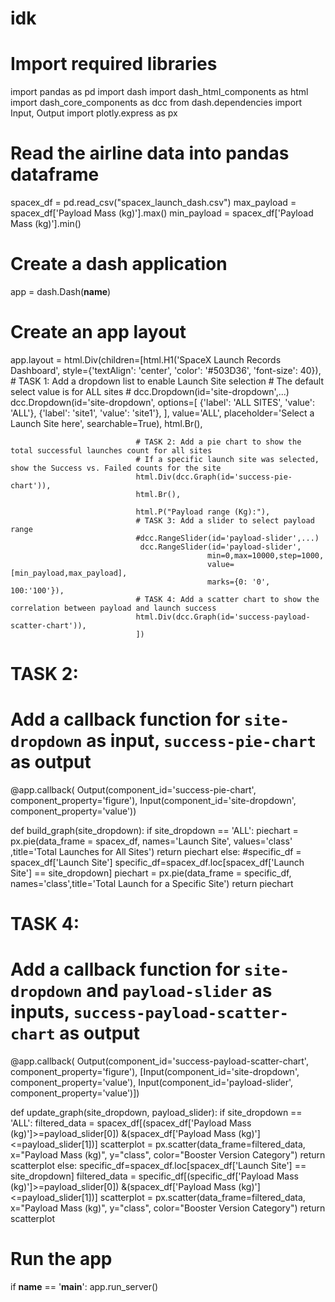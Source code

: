 # idk
# Import required libraries
import pandas as pd
import dash
import dash_html_components as html
import dash_core_components as dcc
from dash.dependencies import Input, Output
import plotly.express as px

# Read the airline data into pandas dataframe
spacex_df = pd.read_csv("spacex_launch_dash.csv")
max_payload = spacex_df['Payload Mass (kg)'].max()
min_payload = spacex_df['Payload Mass (kg)'].min()

# Create a dash application
app = dash.Dash(__name__)

# Create an app layout
app.layout = html.Div(children=[html.H1('SpaceX Launch Records Dashboard',
                                        style={'textAlign': 'center', 'color': '#503D36',
                                               'font-size': 40}),
                                # TASK 1: Add a dropdown list to enable Launch Site selection
                                # The default select value is for ALL sites
                                # dcc.Dropdown(id='site-dropdown',...)
                                dcc.Dropdown(id='site-dropdown',
                                            options=[
                                                         {'label': 'ALL SITES', 'value': 'ALL'},
                                                         {'label': 'site1', 'value': 'site1'},
                                                    ],
                                            value='ALL',
                                            placeholder='Select a Launch Site here', 
                                            searchable=True),
                                html.Br(),
                                
                                # TASK 2: Add a pie chart to show the total successful launches count for all sites
                                # If a specific launch site was selected, show the Success vs. Failed counts for the site
                                html.Div(dcc.Graph(id='success-pie-chart')),
                                html.Br(),

                                html.P("Payload range (Kg):"),
                                # TASK 3: Add a slider to select payload range
                                #dcc.RangeSlider(id='payload-slider',...)
                                 dcc.RangeSlider(id='payload-slider',
                                                min=0,max=10000,step=1000,
                                                value=[min_payload,max_payload],
                                                marks={0: '0', 100:'100'}),
                                # TASK 4: Add a scatter chart to show the correlation between payload and launch success
                                html.Div(dcc.Graph(id='success-payload-scatter-chart')),
                                ])

# TASK 2:
# Add a callback function for `site-dropdown` as input, `success-pie-chart` as output
@app.callback(
    Output(component_id='success-pie-chart', component_property='figure'),
    Input(component_id='site-dropdown', component_property='value'))

def build_graph(site_dropdown):
    if site_dropdown == 'ALL':
        piechart = px.pie(data_frame = spacex_df, names='Launch Site', values='class' ,title='Total Launches for All Sites')
        return piechart
    else:
        #specific_df = spacex_df['Launch Site']
        specific_df=spacex_df.loc[spacex_df['Launch Site'] == site_dropdown]
        piechart = px.pie(data_frame = specific_df, names='class',title='Total Launch for a Specific Site')
        return piechart
# TASK 4:
# Add a callback function for `site-dropdown` and `payload-slider` as inputs, `success-payload-scatter-chart` as output
@app.callback(
    Output(component_id='success-payload-scatter-chart', component_property='figure'),
    [Input(component_id='site-dropdown', component_property='value'),
    Input(component_id='payload-slider', component_property='value')])

def update_graph(site_dropdown, payload_slider):
    if site_dropdown == 'ALL':
        filtered_data = spacex_df[(spacex_df['Payload Mass (kg)']>=payload_slider[0])
        &(spacex_df['Payload Mass (kg)']<=payload_slider[1])]
        scatterplot = px.scatter(data_frame=filtered_data, x="Payload Mass (kg)", y="class", 
        color="Booster Version Category")
        return scatterplot
    else:
        specific_df=spacex_df.loc[spacex_df['Launch Site'] == site_dropdown]
        filtered_data = specific_df[(specific_df['Payload Mass (kg)']>=payload_slider[0])
        &(spacex_df['Payload Mass (kg)']<=payload_slider[1])]
        scatterplot = px.scatter(data_frame=filtered_data, x="Payload Mass (kg)", y="class", 
        color="Booster Version Category")
        return scatterplot

# Run the app
if __name__ == '__main__':
    app.run_server()

    

